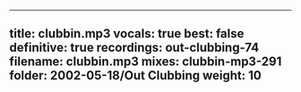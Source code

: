 
---
title: clubbin.mp3
vocals: true
best: false
definitive: true
recordings: out-clubbing-74
filename: clubbin.mp3
mixes: clubbin-mp3-291
folder: 2002-05-18/Out Clubbing
weight: 10
---
